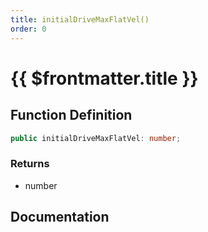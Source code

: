 ```yaml
---
title: initialDriveMaxFlatVel()
order: 0
---
```


# {{ $frontmatter.title }}

<!--@include: ./initialDriveMaxFlatVel_partial_header.md-->

## Function Definition

```ts
public initialDriveMaxFlatVel: number;
```

### Returns

* number

## Documentation

<!--@include: ./initialDriveMaxFlatVel_partial_footer.md-->
